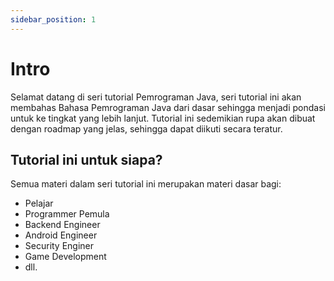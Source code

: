 ```yaml
---
sidebar_position: 1
---
```


# Intro

Selamat datang di seri tutorial Pemrograman Java, seri tutorial ini akan membahas Bahasa Pemrograman Java dari dasar sehingga menjadi pondasi untuk ke tingkat yang lebih lanjut. Tutorial ini sedemikian rupa akan dibuat dengan roadmap yang jelas, sehingga dapat diikuti secara teratur.

## Tutorial ini untuk siapa?

Semua materi dalam seri tutorial ini merupakan materi dasar bagi:
* Pelajar
* Programmer Pemula 
* Backend Engineer 
* Android Engineer
* Security Enginer 
* Game Development
* dll.

